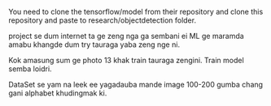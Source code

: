 You need to clone the tensorflow/model from their repository and clone this repository and paste to research/objectdetection folder.

project se dum internet ta ge zeng nga ga sembani ei ML ge maramda amabu khangde dum try tauraga yaba zeng nge ni.

Kok amasung sum ge photo 13 khak train tauraga zengini. Train model semba loidri.

DataSet se yam na leek ee yagadauba mande image 100-200 gumba chang gani alphabet khudingmak ki.